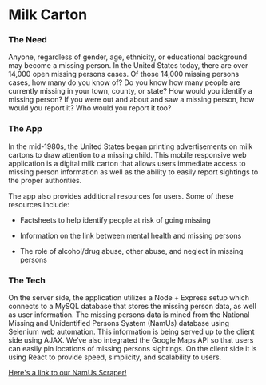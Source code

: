 # Milk Carton

### The Need

Anyone, regardless of gender, age, ethnicity, or educational background may become a missing person.  In the United States today, there are over 14,000 open missing persons cases. Of those 14,000 missing persons cases, how many do you know of? Do you know how many people are currently missing in your town, county, or state? How would you identify a missing person? If you were out and about and saw a missing person, how would you report it? Who would you report it too?

### The App

In the mid-1980s, the United States began printing advertisements on milk cartons to draw attention to a missing child. This mobile responsive web application is a digital milk carton that allows users immediate access to missing person information as well as the ability to easily report sightings to the proper authorities.

The app also provides additional resources for users. Some of these resources include:

- Factsheets to help identify people at risk of going missing

- Information on the link between mental health and missing persons

- The role of alcohol/drug abuse, other abuse, and neglect in missing persons

### The Tech

On the server side, the application utilizes a Node + Express setup which connects to a MySQL database that stores the missing person data, as well as user information. The missing persons data is mined from the National Missing and Unidentified Persons System (NamUs) database using Selenium web automation. This information is being served up to the client side using AJAX. We’ve also integrated the Google Maps API so that users can easily pin locations of missing persons sightings. On the client side it is using React to provide speed, simplicity, and scalability to users.

[Here's a link to our NamUs Scraper!](https://github.com/katiedeangelis/NamUsScraper "NamUs Scraper")